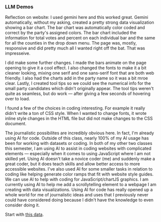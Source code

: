 ### LLM Demos

Reflection on website: I used gemini here and this worked great. Gemini automatically, without my asking, created a pretty strong data visualization showing a bar chart. The bar chart was automatically color coded and correct by the party's assigned colors. The bar chart included the information for total votes and percent on each individual bar and the same for all the counties in the drop down menu. The page was, mostly, responsive and did pretty much all I wanted right off the bat. That was impresseive. 

I did make some further changes. I made the bars animate on the page opening to give it a cool effect. I also changed the fonts to make it a bit cleaner looking, mixing one serif and one sans-serif font that are both web friendly. I also had the charts add in the party name so it was a bit mroe clear. Lastly, I created tool tips so we could see the numerical info for the small party candidates which didn't originally appear. The tool tips weren't quite as seamless, but do work — after giving a few seconds of hovering over to load.

I found a few of the choices in coding interesting. For example it really didn't write a ton of CSS style. When I wanted to change fonts, it wrote inline style changes in the HTML file but did not make changes to the CSS document. 

The journalistic possibilites are incredibly obvious here. In fact, I'm already using AI for code. Outside of this class, nearly 100% of my AI usage has been for working with datasets or coding. In both of my other two classes this semester, I am using AI to assist in coding websites with complicated elements — especially when it comes to using JavaScript where I am not skilled yet. Using AI doesn't take a novice coder (me) and suddenly make a great coder, but it does teach skills and allow better access to more accessible websites. I've also used AI for some smaller tasks in relation to coding like helping generate color ramps that fit with website style guides. We can use AI to help with coding for JavaScript/chartJS graphics. I am currently using AI to help me add a scrollytelling element to a webpage I am creating with data visualizations. Using AI for code has really opened up a whole world for me of journalistic ideas and uses that I previously never could have considered doing because I didn't have the knowledge to even consider doing it. 

Start with [this data](https://raw.githubusercontent.com/dwillis/jour405/refs/heads/main/data/md_pres_county.csv).
